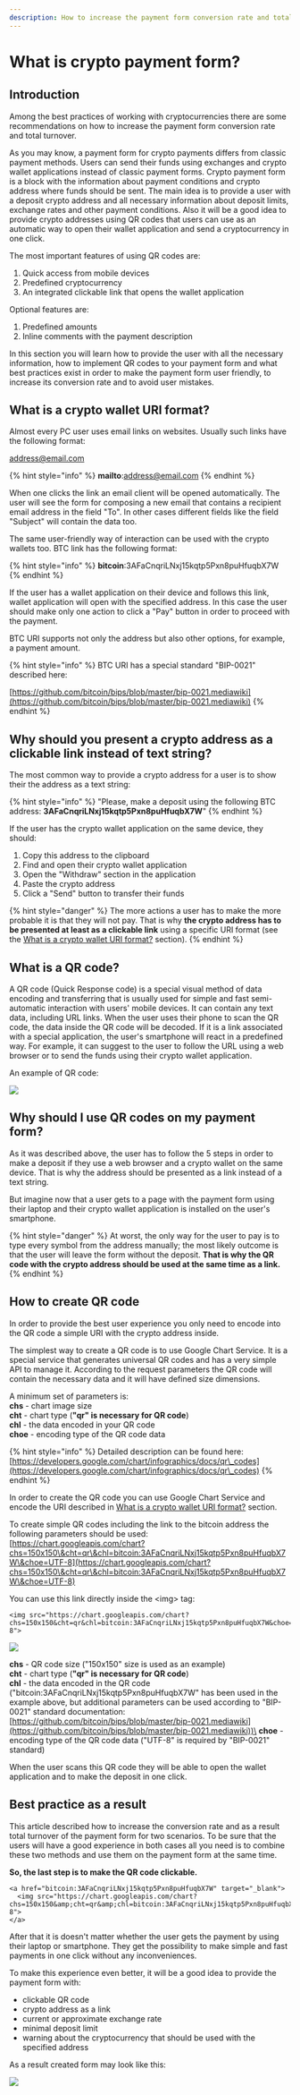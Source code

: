 ```yaml
---
description: How to increase the payment form conversion rate and total turnover
---
```


# What is crypto payment form?

## Introduction <a href="#qrcodeimplementation-introduction" id="qrcodeimplementation-introduction"></a>

Among the best practices of working with cryptocurrencies there are some recommendations on how to increase the payment form conversion rate and total turnover.

As you may know, a payment form for crypto payments differs from classic payment methods. Users can send their funds using exchanges and crypto wallet applications instead of classic payment forms. Crypto payment form is a block with the information about payment conditions and crypto address where funds should be sent. The main idea is to provide a user with a deposit crypto address and all necessary information about deposit limits, exchange rates and other payment conditions. Also it will be a good idea to provide crypto addresses using QR codes that users can use as an automatic way to open their wallet application and send a cryptocurrency in one click.

The most important features of using QR codes are:

1. Quick access from mobile devices
2. Predefined cryptocurrency&#x20;
3. An integrated clickable link that opens the wallet application

Optional features are:

1. Predefined amounts
2. Inline comments with the payment description

In this section you will learn how to provide the user with all the necessary information, how to implement QR codes to your payment form and what best practices exist in order to make the payment form user friendly, to increase its conversion rate and to avoid user mistakes.

## What is a crypto wallet URI format? <a href="#qrcodeimplementation-whatisacryptowalleturiformat" id="qrcodeimplementation-whatisacryptowalleturiformat"></a>

Almost every PC user uses email links on websites. Usually such links have the following format:

[address@email.com](mailto:address@email.com)

{% hint style="info" %}
**mailto**:address@email.com
{% endhint %}

When one clicks the link an email client will be opened automatically. The user will see the form for composing a new email that contains a recipient email address in the field "To". In other cases different fields like the field "Subject" will contain the data too.

The same user-friendly way of interaction can be used with the crypto wallets too. BTC link has the following format:

{% hint style="info" %}
**bitcoin**:3AFaCnqriLNxj15kqtp5Pxn8puHfuqbX7W
{% endhint %}

If the user has a wallet application on their device and follows this link, wallet application will open with the specified address. In this case the user should make only one action to click a "Pay" button in order to proceed with the payment.

BTC URI supports not only the address but also other options, for example, a payment amount.

{% hint style="info" %}
BTC URI has a special standard "BIP-0021" described here:

[https://github.com/bitcoin/bips/blob/master/bip-0021.mediawiki](https://github.com/bitcoin/bips/blob/master/bip-0021.mediawiki)
{% endhint %}

## Why should you present a crypto address as a clickable link instead of text string? <a href="#qrcodeimplementation-whyshouldipresentacryptoaddressasaclickablelinkinsteadoftextstring" id="qrcodeimplementation-whyshouldipresentacryptoaddressasaclickablelinkinsteadoftextstring"></a>

The most common way to provide a crypto address for a user is to show their the address as a text string:

{% hint style="info" %}
"Please, make a deposit using the following BTC address: **3AFaCnqriLNxj15kqtp5Pxn8puHfuqbX7W**"
{% endhint %}

If the user has the crypto wallet application on the same device, they should:

1. Copy this address to the clipboard
2. Find and open their crypto wallet application
3. Open the "Withdraw" section in the application
4. Paste the crypto address
5. Click a "Send" button to transfer their funds

{% hint style="danger" %}
The more actions a user has to make the more probable it is that they will not pay. That is why **the crypto address has to be presented at least as a clickable link** using a specific URI format (see the [What is a crypto wallet URI format?](https://docs.coinspaid.com/docs/faq/qr-codes-implementation#QRcodeimplementation-WhatisacryptowalletURIformat?) section).
{% endhint %}

## What is a QR code? <a href="#qrcodeimplementation-whatisaqrcode" id="qrcodeimplementation-whatisaqrcode"></a>

A QR code (Quick Response code) is a special visual method of data encoding and transferring that is usually used for simple and fast semi-automatic interaction with users' mobile devices. It can contain any text data, including URL links. When the user uses their phone to scan the QR code, the data inside the QR code will be decoded. If it is a link associated with a special application, the user's smartphone will react in a predefined way. For example, it can suggest to the user to follow the URL using a web browser or to send the funds using their crypto wallet application.

An example of QR code:

![](../.gitbook/assets/image.png)

## Why should I use QR codes on my payment form? <a href="#qrcodeimplementation-whyshouldiuseqrcodesonmypaymentform" id="qrcodeimplementation-whyshouldiuseqrcodesonmypaymentform"></a>

As it was described above, the user has to follow the 5 steps in order to make a deposit if they use a web browser and a crypto wallet on the same device. That is why the address should be presented as a link instead of a text string.

But imagine now that a user gets to a page with the payment form using their laptop and their crypto wallet application is installed on the user's smartphone.

{% hint style="danger" %}
At worst, the only way for the user to pay is to type every symbol from the address manually; the most likely outcome is that the user will leave the form without the deposit. **That is why the QR code with the crypto address should be used at the same time as a link.**
{% endhint %}

## How to create QR code <a href="#qrcodeimplementation-howtocreateqrcode" id="qrcodeimplementation-howtocreateqrcode"></a>

In order to provide the best user experience you only need to encode into the QR code a simple URI with the crypto address inside.

The simplest way to create a QR code is to use Google Chart Service. It is a special service that generates universal QR codes and has a very simple API to manage it. According to the request parameters the QR code will contain the necessary data and it will have defined size dimensions.

A minimum set of parameters is:\
**chs** - chart image size\
**cht** - chart type (**"qr" is necessary for QR code**)\
**chl** - the data encoded in your QR code\
**choe** - encoding type of the QR code data

{% hint style="info" %}
Detailed description can be found here:\
[https://developers.google.com/chart/infographics/docs/qr\_codes](https://developers.google.com/chart/infographics/docs/qr\_codes)
{% endhint %}

In order to create the QR code you can use Google Chart Service and encode the URI described in [What is a crypto wallet URI format?](https://docs.coinspaid.com/docs/faq/qr-codes-implementation#QRcodeimplementation-WhatisacryptowalletURIformat?) section.

To create simple QR codes including the link to the bitcoin address the following parameters should be used:\
[https://chart.googleapis.com/chart?chs=150x150\&cht=qr\&chl=bitcoin:3AFaCnqriLNxj15kqtp5Pxn8puHfuqbX7W\&choe=UTF-8](https://chart.googleapis.com/chart?chs=150x150\&cht=qr\&chl=bitcoin:3AFaCnqriLNxj15kqtp5Pxn8puHfuqbX7W\&choe=UTF-8)

You can use this link directly inside the \<img> tag:

```markup
<img src="https://chart.googleapis.com/chart?chs=150x150&cht=qr&chl=bitcoin:3AFaCnqriLNxj15kqtp5Pxn8puHfuqbX7W&choe=UTF-8">
```

![](<../.gitbook/assets/image (3).png>)

**chs** - QR code size ("150x150" size is used as an example)\
**cht** - chart type (**"qr" is necessary for QR code**)\
**chl** - the data encoded in the QR code ("bitcoin:3AFaCnqriLNxj15kqtp5Pxn8puHfuqbX7W" has been used in the example above, but additional parameters can be used according to "BIP-0021" standard documentation: [https://github.com/bitcoin/bips/blob/master/bip-0021.mediawiki](https://github.com/bitcoin/bips/blob/master/bip-0021.mediawiki))\
**choe** - encoding type of the QR code data ("UTF-8" is required by "BIP-0021" standard)

When the user scans this QR code they will be able to open the wallet application and to make the deposit in one click.

## Best practice as a result <a href="#qrcodeimplementation-bestpracticeasaresult" id="qrcodeimplementation-bestpracticeasaresult"></a>

This article described how to increase the conversion rate and as a result total turnover of the payment form for two scenarios. To be sure that the users will have a good experience in both cases all you need is to combine these two methods and use them on the payment form at the same time.

**So, the last step is to make the QR code clickable.**

```markup
<a href="bitcoin:3AFaCnqriLNxj15kqtp5Pxn8puHfuqbX7W" target="_blank">
  <img src="https://chart.googleapis.com/chart?chs=150x150&amp;cht=qr&amp;chl=bitcoin:3AFaCnqriLNxj15kqtp5Pxn8puHfuqbX7W&amp;choe=UTF-8">
</a>
```

After that it is doesn't matter whether the user gets the payment by using their laptop or smartphone. They get the possibility to make simple and fast payments in one click without any inconveniences.

To make this experience even better, it will be a good idea to provide the payment form with:

* clickable QR code
* crypto address as a link
* current or approximate exchange rate
* minimal deposit limit
* warning about the cryptocurrency that should be used with the specified address

As a result created form may look like this:

![](<../.gitbook/assets/Deposit  Bitstarz.com 2019-10-04 15-31-35.png>)

